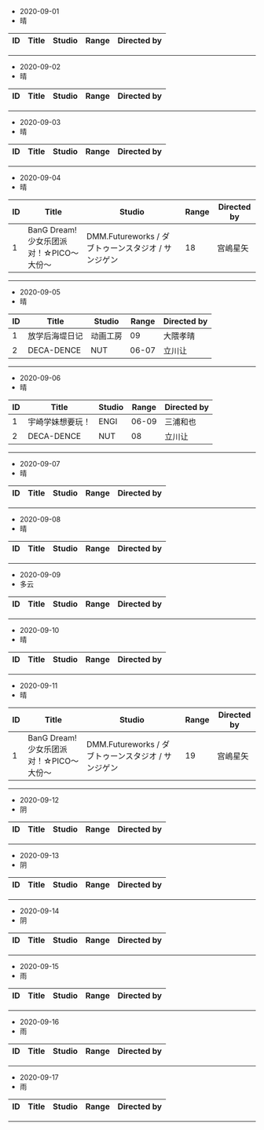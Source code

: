 - 2020-09-01
- 晴

ID|Title|Studio|Range|Directed by
---|---|---|---|---

> 
---
- 2020-09-02
- 晴

ID|Title|Studio|Range|Directed by
---|---|---|---|---

> 
---
- 2020-09-03
- 晴

ID|Title|Studio|Range|Directed by
---|---|---|---|---

> 
---
- 2020-09-04
- 晴

ID|Title|Studio|Range|Directed by
---|---|---|---|---
1|BanG Dream! 少女乐团派对！☆PICO～大份～|DMM.Futureworks / ダブトゥーンスタジオ / サンジゲン|18|宫嶋星矢

> 
---
- 2020-09-05
- 晴

ID|Title|Studio|Range|Directed by
---|---|---|---|---
1|放学后海堤日记|动画工房|09|大隈孝晴
2|DECA-DENCE|NUT|06-07|立川让


> 
---
- 2020-09-06
- 晴

ID|Title|Studio|Range|Directed by
---|---|---|---|---
1|宇崎学妹想要玩！|ENGI|06-09|三浦和也
2|DECA-DENCE|NUT|08|立川让


> 
---
- 2020-09-07
- 晴

ID|Title|Studio|Range|Directed by
---|---|---|---|---

> 
---
- 2020-09-08
- 晴

ID|Title|Studio|Range|Directed by
---|---|---|---|---

> 
---
- 2020-09-09
- 多云

ID|Title|Studio|Range|Directed by
---|---|---|---|---

> 
---
- 2020-09-10
- 晴

ID|Title|Studio|Range|Directed by
---|---|---|---|---

> 
---
- 2020-09-11
- 晴

ID|Title|Studio|Range|Directed by
---|---|---|---|---
1|BanG Dream! 少女乐团派对！☆PICO～大份～|DMM.Futureworks / ダブトゥーンスタジオ / サンジゲン|19|宫嶋星矢


> 
---
- 2020-09-12
- 阴

ID|Title|Studio|Range|Directed by
---|---|---|---|---

> 
---
- 2020-09-13
- 阴

ID|Title|Studio|Range|Directed by
---|---|---|---|---

> 
---
- 2020-09-14
- 阴

ID|Title|Studio|Range|Directed by
---|---|---|---|---

> 
---
- 2020-09-15
- 雨

ID|Title|Studio|Range|Directed by
---|---|---|---|---

> 
---
- 2020-09-16
- 雨

ID|Title|Studio|Range|Directed by
---|---|---|---|---

> 
---
- 2020-09-17
- 雨

ID|Title|Studio|Range|Directed by
---|---|---|---|---

> 
---
